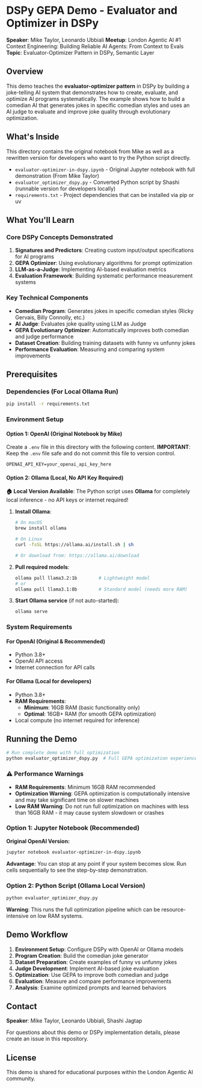 # DSPy GEPA Demo - Evaluator and Optimizer in DSPy

**Speaker**: Mike Taylor, Leonardo Ubbiali
**Meetup**: London Agentic AI #1 Context Engineering: Building Reliable AI Agents: From Context to Evals
**Topic**: Evaluator-Optimizer Pattern in DSPy, Semantic Layer

## Overview

This demo teaches the **evaluator-optimizer pattern** in DSPy by building a joke-telling AI system that demonstrates how to create, evaluate, and optimize AI programs systematically. The example shows how to build a comedian AI that generates jokes in specific comedian styles and uses an AI judge to evaluate and improve joke quality through evolutionary optimization.


## What's Inside 

This directory contains the original notebook from Mike as well as a rewritten version for developers who want to try the Python script directly. 

- `evaluator-optimizer-in-dspy.ipynb` - Original Jupyter notebook with full demonstration (From Mike Taylor)
- `evaluator_optimizer_dspy.py` - Converted Python script by Shashi  (runnable version for developers locally)
- `requirements.txt` - Project dependencies that can be installed via pip or uv 


## What You'll Learn

### Core DSPy Concepts Demonstrated

1. **Signatures and Predictors**: Creating custom input/output specifications for AI programs
2. **GEPA Optimizer**: Using evolutionary algorithms for prompt optimization
3. **LLM-as-a-Judge**: Implementing AI-based evaluation metrics
4. **Evaluation Framework**: Building systematic performance measurement systems

### Key Technical Components

- **Comedian Program**: Generates jokes in specific comedian styles (Ricky Gervais, Billy Connolly, etc.)
- **AI Judge**: Evaluates joke quality using LLM as Judge
- **GEPA Evolutionary Optimizer**: Automatically improves both comedian and judge performance
- **Dataset Creation**: Building training datasets with funny vs unfunny jokes
- **Performance Evaluation**: Measuring and comparing system improvements



## Prerequisites

### Dependencies (For Local Ollama Run) 

```bash
pip install -r requirements.txt
```

### Environment Setup

#### Option 1: OpenAI (Original Notebook by Mike)

Create a `.env` file in this directory with the following content. **IMPORTANT**: Keep the `.env` file safe and do not commit this file to version control.

```env
OPENAI_API_KEY=your_openai_api_key_here
```

#### Option 2: Ollama (Local, No API Key Required)

**🏠 Local Version Available**: The Python script uses **Ollama** for completely local inference - no API keys or internet required!

1. **Install Ollama**:
   ```bash
   # On macOS
   brew install ollama
   
   # On Linux
   curl -fsSL https://ollama.ai/install.sh | sh
   
   # Or download from: https://ollama.ai/download
   ```

2. **Pull required models**:
   ```bash
   ollama pull llama3.2:1b        # Lightweight model
   # or
   ollama pull llama3.1:8b        # Standard model (needs more RAM)
   ```

3. **Start Ollama service** (if not auto-started):
   ```bash
   ollama serve
   ```



### System Requirements



#### For OpenAI (Original & Recommended)
- Python 3.8+
- OpenAI API access
- Internet connection for API calls


#### For Ollama (Local for developers)
- Python 3.8+
- **RAM Requirements**:
  - **Minimum**: 16GB RAM (basic functionality only)
  - **Optimal**: 16GB+ RAM (for smooth GEPA optimization)
- Local compute (no internet required for inference)

## Running the Demo

```bash
# Run complete demo with full optimization
python evaluator_optimizer_dspy.py  # Full GEPA optimization experience

```
### ⚠️ **Performance Warnings**
- **RAM Requirements**: Minimum 16GB RAM recommended
- **Optimization Warning**: GEPA optimization is computationally intensive and may take significant time on slower machines
- **Low RAM Warning**: Do not run full optimization on machines with less than 16GB RAM - it may cause system slowdown or crashes



### Option 1: Jupyter Notebook (Recommended)

**Original OpenAI Version:**
```bash
jupyter notebook evaluator-optimizer-in-dspy.ipynb
```

**Advantage**: You can stop at any point if your system becomes slow. Run cells sequentially to see the step-by-step demonstration.

### Option 2: Python Script (Ollama Local Version)

```bash
python evaluator_optimizer_dspy.py
```

**Warning**: This runs the full optimization pipeline which can be resource-intensive on low RAM systems.

## Demo Workflow

1. **Environment Setup**: Configure DSPy with OpenAI or Ollama models
2. **Program Creation**: Build the comedian joke generator
3. **Dataset Preparation**: Create examples of funny vs unfunny jokes
4. **Judge Development**: Implement AI-based joke evaluation
5. **Optimization**: Use GEPA to improve both comedian and judge
6. **Evaluation**: Measure and compare performance improvements
7. **Analysis**: Examine optimized prompts and learned behaviors


## Contact

**Speaker**: Mike Taylor, Leonardo Ubbiali, Shashi Jagtap

For questions about this demo or DSPy implementation details, please create an issue in this repository.

## License

This demo is shared for educational purposes within the London Agentic AI community.